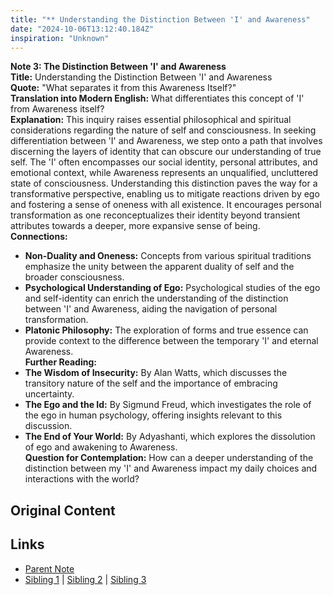 ```yaml
---
title: "** Understanding the Distinction Between 'I' and Awareness"
date: "2024-10-06T13:12:40.184Z"
inspiration: "Unknown"
---
```


  
**Note 3: The Distinction Between 'I' and Awareness**  
**Title:** Understanding the Distinction Between 'I' and Awareness  
**Quote:** "What separates it from this Awareness Itself?"  
**Translation into Modern English:** What differentiates this concept of 'I' from Awareness itself?  
**Explanation:** This inquiry raises essential philosophical and spiritual considerations regarding the nature of self and consciousness. In seeking differentiation between 'I' and Awareness, we step onto a path that involves discerning the layers of identity that can obscure our understanding of true self. The 'I' often encompasses our social identity, personal attributes, and emotional context, while Awareness represents an unqualified, uncluttered state of consciousness. Understanding this distinction paves the way for a transformative perspective, enabling us to mitigate reactions driven by ego and fostering a sense of oneness with all existence. It encourages personal transformation as one reconceptualizes their identity beyond transient attributes towards a deeper, more expansive sense of being.  
**Connections:**  
- **Non-Duality and Oneness:** Concepts from various spiritual traditions emphasize the unity between the apparent duality of self and the broader consciousness.  
- **Psychological Understanding of Ego:** Psychological studies of the ego and self-identity can enrich the understanding of the distinction between 'I' and Awareness, aiding the navigation of personal transformation.  
- **Platonic Philosophy:** The exploration of forms and true essence can provide context to the difference between the temporary 'I' and eternal Awareness.  
**Further Reading:**  
- **The Wisdom of Insecurity:** By Alan Watts, which discusses the transitory nature of the self and the importance of embracing uncertainty.  
- **The Ego and the Id:** By Sigmund Freud, which investigates the role of the ego in human psychology, offering insights relevant to this discussion.  
- **The End of Your World:** By Adyashanti, which explores the dissolution of ego and awakening to Awareness.  
**Question for Contemplation:** How can a deeper understanding of the distinction between my 'I' and Awareness impact my daily choices and interactions with the world?  


## Original Content



## Links

- [Parent Note](/parent-note.md)
- [Sibling 1](/zettel1.md) | [Sibling 2](/zettel2.md) | [Sibling 3](/zettel3.md)
